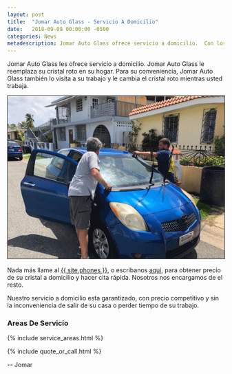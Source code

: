 ```yaml
---
layout: post
title:  "Jomar Auto Glass - Servicio A Domicilio"
date:   2018-09-09 00:00:00 -0500
categories: News
metadescription: Jomar Auto Glass ofrece servicio a domicilio.  Con los mejores precios, servicio garantizado a domicilio.
---
```


Jomar Auto Glass les ofrece servicio a domicilio.  Jomar Auto Glass le reemplaza su cristal roto en su hogar.  Para su conveniencia, Jomar Auto Glass también lo visita a su trabajo y le cambia el cristal roto mientras usted trabaja.

<img src="/assets/pictures/a-domicilio.png" alt="Servicio A Domicilio" title="Servicio A Domicilio" border="1">

Nada más llame al <a href="tel:{{ site.phones-link }}" title="{{ site.phones }}">{{ site.phones }}</a>, o escribanos <a href="{{ site.baseurl }}/cotizacion/index.html" title="Formulario">aquí</a>, para obtener precio de su cristal a domicilio y hacer cita rápida.  Nosotros nos encargamos de el resto.

Nuestro servicio a domicilio esta garantizado, con precio competitivo y sin la inconveniencia de salir de su casa o perder tiempo de su trabajo.

<h3><a name="service_areas">Areas De Servicio</a></h3>

{% include service_areas.html %}

{% include quote_or_call.html %}

-- Jomar

